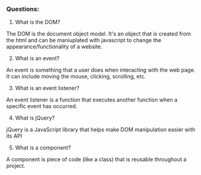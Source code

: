 ### Questions:
1. What is the DOM?

The DOM is the document object model. It's an object that is created from the html and can be maniuplated with javascript to change the appearance/functionality of a website.

2. What is an event?

An event is something that a user does when interacting with the web page. It can include moving the mouse, clicking, scrolling, etc.

3. What is an event listener?

An event listener is a function that executes another function when a specific event has occurred. 

4. What is jQuery?

jQuery is a JavaScript library that helps make DOM manipulation easier with its API

5. What is a component? 

A component is piece of code (like a class) that is reusable throughout a project.